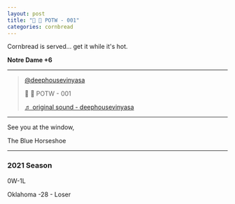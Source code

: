 ```yaml
---
layout: post
title: "🌽 🍞 POTW - 001"
categories: cornbread
---
```

Cornbread is served... get it while it's hot.

**Notre Dame +6**

---

<blockquote class="tiktok-embed" cite="https://www.tiktok.com/@deephousevinyasa/video/7024869412322675974" data-video-id="7024869412322675974" style="max-width: 605px;min-width: 325px;" > <section> <a target="_blank" title="@deephousevinyasa" href="https://www.tiktok.com/@deephousevinyasa">@deephousevinyasa</a> <p>🌽 🍞 POTW - 001</p> <a target="_blank" title="♬ original sound - deephousevinyasa" href="https://www.tiktok.com/music/original-sound-7024869285998725894">♬ original sound - deephousevinyasa</a> </section> </blockquote> <script async src="https://www.tiktok.com/embed.js"></script>

---
See you at the window,  

The Blue Horseshoe

---

### 2021 Season

0W-1L  

Oklahoma -28 - Loser
